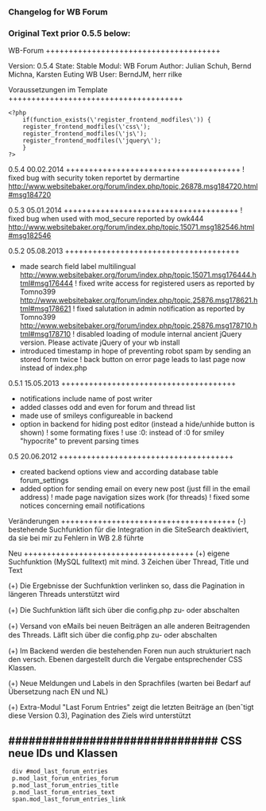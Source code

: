 ### Changelog for WB Forum

### Original Text prior 0.5.5 below:

WB-Forum
++++++++++++++++++++++++++++++++++++++

Version:  0.5.4
State: 		Stable
Modul:  	WB Forum
Author: 	Julian Schuh, Bernd Michna, Karsten Euting
WB User: 	BerndJM, herr rilke



Voraussetzungen im Template
++++++++++++++++++++++++++++++++++++++
````code
<?php
	if(function_exists(\'register_frontend_modfiles\')) {
	register_frontend_modfiles(\'css\');
	register_frontend_modfiles(\'js\');
	register_frontend_modfiles(\'jquery\');
	}
?>
````
0.5.4 00.02.2014
++++++++++++++++++++++++++++++++++++++
! fixed bug with security token reportet by dermartine http://www.websitebaker.org/forum/index.php/topic,26878.msg184720.html#msg184720

0.5.3 05.01.2014
++++++++++++++++++++++++++++++++++++++
! fixed bug when used with mod_secure reported by owk444 http://www.websitebaker.org/forum/index.php/topic,15071.msg182546.html#msg182546

0.5.2 05.08.2013
++++++++++++++++++++++++++++++++++++++
+ made search field label multilingual http://www.websitebaker.org/forum/index.php/topic,15071.msg176444.html#msg176444
! fixed write access for registered users as reported by Tomno399 http://www.websitebaker.org/forum/index.php/topic,25876.msg178621.html#msg178621
! fixed salutation in admin notification as reported by Tomno399 http://www.websitebaker.org/forum/index.php/topic,25876.msg178710.html#msg178710
! disabled loading of module internal ancient jQuery version. Please activate jQuery of your wb install
+ introduced timestamp in hope of preventing robot spam by sending an stored form twice
! back button on error page leads to last page now instead of index.php

0.5.1 15.05.2013
++++++++++++++++++++++++++++++++++++++
+ notifications include name of post writer
+ added classes odd and even for forum and thread list
+ made use of smileys configureable in backend
+ option in backend for hiding post editor (instead a hide/unhide button is shown)
! some formating fixes
! use :0: instead of :0 for smiley "hypocrite" to prevent parsing times


0.5 20.06.2012
++++++++++++++++++++++++++++++++++++++
+ created backend options view and according database table forum_settings
+ added option for sending email on every new post (just fill in the email address)
! made page navigation sizes work (for threads)
! fixed some notices concerning email notifications


Veränderungen
++++++++++++++++++++++++++++++++++++++
(-) bestehende Suchfunktion für die Integration in
	die SiteSearch deaktiviert, da sie bei mir
	zu Fehlern in WB 2.8 führte


Neu
+++++++++++++++++++++++++++++++++++++
(+) eigene Suchfunktion (MySQL fulltext) mit mind.
	3 Zeichen über Thread, Title und Text

(+) Die Ergebnisse der Suchfunktion verlinken so,
	dass die Pagination in längeren Threads
	unterstützt wird

(+) Die Suchfunktion läﬂt sich über die config.php
	zu- oder abschalten

(+) Versand von eMails bei neuen Beiträgen an
	alle anderen Beitragenden des Threads.
	Läﬂt sich über die config.php 	zu- oder
	abschalten

(+) Im Backend werden die bestehenden Foren
	nun auch strukturiert nach den versch.
	Ebenen dargestellt durch die Vergabe
	entsprechender CSS Klassen.

(+) Neue Meldungen und Labels in den Sprachfiles
	(warten bei Bedarf auf Übersetzung nach
	 EN und NL)

(+) Extra-Modul "Last Forum Entries" zeigt die
	letzten Beiträge an (benˆtigt diese
	Version 0.3), Pagination des Ziels wird
	unterstützt


 ###############################
 CSS
 neue IDs und Klassen
 ---------------------
````code
 div #mod_last_forum_entries
 p.mod_last_forum_entries_forum
 p.mod_last_forum_entries_title
 p.mod_last_forum_entries_text
 span.mod_last_forum_entries_link
````